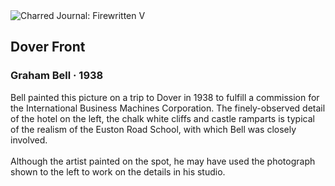 <div class="artwork-of-the-day">
  <div class="container">
    <div class="img-wrapper">
      <img
        src="https://uploads8.wikiart.org/images/graham-bell/dover-front-1938.jpg!Large.jpg"
        alt="Charred Journal: Firewritten V" />
    </div>
    <div class="artwork-detail">
      <div class="artwork-origin"> 
        <h2 class="artwork-name">Dover Front</h2>
        <h3 class="artist">
          Graham Bell
                    ·  1938
        </h3>
      </div>
      <p class="description">
        <span class="artwork-description-text ng-binding" ng-bind-html="viewModel.ArtworkOfTheDay.Description | unsafe">Bell painted this picture on a trip to Dover in 1938 to fulfill a commission for the International Business Machines Corporation. The finely-observed detail of the hotel on the left, the chalk white cliffs and castle ramparts is typical of the realism of the Euston Road School, with which Bell was closely involved.
<br>
<br>Although the artist painted on the spot, he may have used the photograph shown to the left to work on the details in his studio. </span>
                        <div class="text-shadow-container" ng-show="showShadow" style=""></div>
      </p>
    </div>
  </div>

</div>
